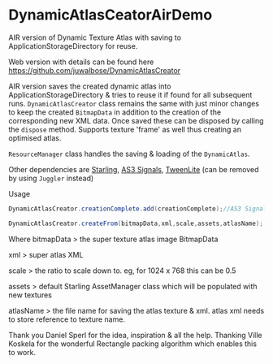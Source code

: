 DynamicAtlasCeatorAirDemo
=========================

AIR version of Dynamic Texture Atlas with saving to ApplicationStorageDirectory for reuse.

Web version with details can be found here
https://github.com/juwalbose/DynamicAtlasCreator

AIR version saves the created dynamic atlas into ApplicationStorageDirectory & tries to reuse it if found for all 
subsequent runs. `DynamicAtlasCreator` class remains the same with just minor changes to keep the created `BitmapData` 
in addition to the creation of the corresponding new XML data. Once saved these can be disposed by calling the `dispose` 
method. Supports texture 'frame' as well thus creating an optimised atlas.

`ResourceManager` class handles the saving & loading of the `DynamicAtlas`.

Other dependencies are [Starling](http://gamua.com/starling/), [AS3 Signals](https://github.com/robertpenner/as3-signals), [TweenLite](http://www.greensock.com/tweenlite/) (can be removed by using `Juggler` instead)

Usage

```actionscript
DynamicAtlasCreator.creationComplete.add(creationComplete);//AS3 Signal will be dispatched

DynamicAtlasCreator.createFrom(bitmapData,xml,scale,assets,atlasName);
```

Where 
bitmapData > the super texture atlas image BitmapData

xml > super atlas XML

scale > the ratio to scale down to. eg, for 1024 x 768 this can be 0.5

assets > default Starling AssetManager class which will be populated with new textures

atlasName > the file name for saving the atlas texture & xml. atlas xml needs to store reference to texture name.

Thank you Daniel Sperl for the idea, inspiration & all the help. Thanking Ville Koskela for the wonderful Rectangle 
packing algorithm which enables this to work.
